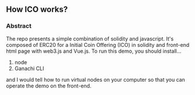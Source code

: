 ## How ICO works?

### Abstract

The repo presents a simple combination of solidity and javascript.
It's composed of ERC20 for a Initial Coin Offering (ICO) in solidity and front-end html page with web3.js and Vue.js.
To run this demo, you should install...

1. node
2. Ganachi CLI

and I would tell how to run virtual nodes on your computer so that you can operate the demo on the front-end.

